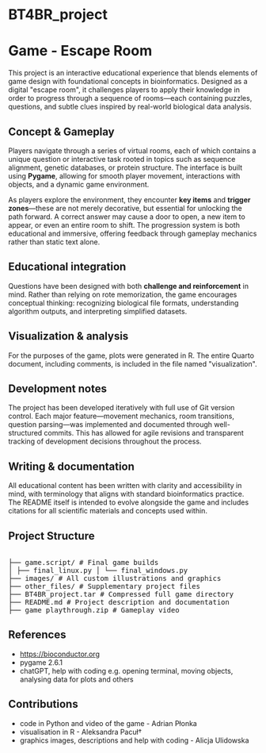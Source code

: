 # BT4BR_project

# Game - Escape Room

This project is an interactive educational experience that blends elements of game design with foundational concepts in bioinformatics. Designed as a digital "escape room", it challenges players to apply their knowledge in order to progress through a sequence of rooms—each containing puzzles, questions, and subtle clues inspired by real-world biological data analysis.

## Concept & Gameplay

Players navigate through a series of virtual rooms, each of which contains a unique question or interactive task rooted in topics such as sequence alignment, genetic databases, or protein structure. The interface is built using **Pygame**, allowing for smooth player movement, interactions with objects, and a dynamic game environment.

As players explore the environment, they encounter **key items** and **trigger zones**—these are not merely decorative, but essential for unlocking the path forward. A correct answer may cause a door to open, a new item to appear, or even an entire room to shift. The progression system is both educational and immersive, offering feedback through gameplay mechanics rather than static text alone.

## Educational integration

Questions have been designed with both **challenge and reinforcement** in mind. Rather than relying on rote memorization, the game encourages conceptual thinking: recognizing biological file formats, understanding algorithm outputs, and interpreting simplified datasets.

## Visualization & analysis

For the purposes of the game, plots were generated in R. The entire Quarto document, including comments, is included in the file named "visualization".

##  Development notes

The project has been developed iteratively with full use of Git version control. Each major feature—movement mechanics, room transitions, question parsing—was implemented and documented through well-structured commits. This has allowed for agile revisions and transparent tracking of development decisions throughout the process.

## Writing & documentation

All educational content has been written with clarity and accessibility in mind, with terminology that aligns with standard bioinformatics practice. The README itself is intended to evolve alongside the game and includes citations for all scientific materials and concepts used within.

## Project Structure

<pre> 
├── game.script/ # Final game builds 
│ ├── final_linux.py │ └── final_windows.py 
├── images/ # All custom illustrations and graphics 
├── other_files/ # Supplementary project files
├── BT4BR_project.tar # Compressed full game directory 
├── README.md # Project description and documentation 
├── game_playthrough.zip # Gameplay video </pre>

## References
- https://bioconductor.org
- pygame 2.6.1
- chatGPT, help with coding e.g. opening terminal, moving objects, analysing data for plots and others

## Contributions
- code in Python and video of the game - Adrian Płonka
- visualisation in R - Aleksandra Pacuł†
- graphics images, descriptions and help with coding - Alicja Ulidowska


